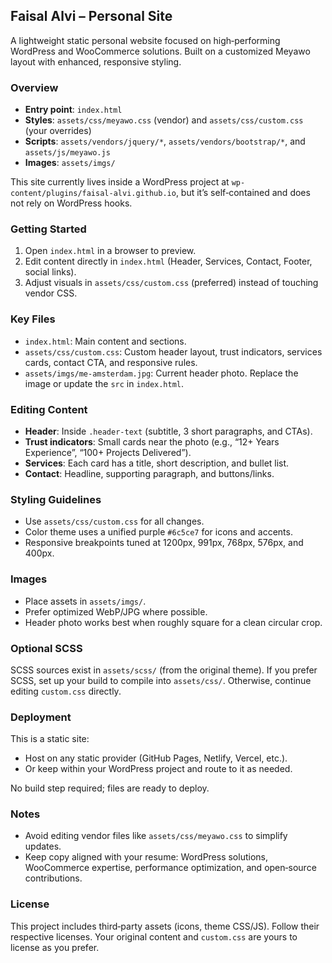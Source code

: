## Faisal Alvi – Personal Site

A lightweight static personal website focused on high‑performing WordPress and WooCommerce solutions. Built on a customized Meyawo layout with enhanced, responsive styling.

### Overview
- **Entry point**: `index.html`
- **Styles**: `assets/css/meyawo.css` (vendor) and `assets/css/custom.css` (your overrides)
- **Scripts**: `assets/vendors/jquery/*`, `assets/vendors/bootstrap/*`, and `assets/js/meyawo.js`
- **Images**: `assets/imgs/`

This site currently lives inside a WordPress project at `wp-content/plugins/faisal-alvi.github.io`, but it’s self‑contained and does not rely on WordPress hooks.

### Getting Started
1. Open `index.html` in a browser to preview.
2. Edit content directly in `index.html` (Header, Services, Contact, Footer, social links).
3. Adjust visuals in `assets/css/custom.css` (preferred) instead of touching vendor CSS.

### Key Files
- `index.html`: Main content and sections.
- `assets/css/custom.css`: Custom header layout, trust indicators, services cards, contact CTA, and responsive rules.
- `assets/imgs/me-amsterdam.jpg`: Current header photo. Replace the image or update the `src` in `index.html`.

### Editing Content
- **Header**: Inside `.header-text` (subtitle, 3 short paragraphs, and CTAs).
- **Trust indicators**: Small cards near the photo (e.g., “12+ Years Experience”, “100+ Projects Delivered”).
- **Services**: Each card has a title, short description, and bullet list.
- **Contact**: Headline, supporting paragraph, and buttons/links.

### Styling Guidelines
- Use `assets/css/custom.css` for all changes.
- Color theme uses a unified purple `#6c5ce7` for icons and accents.
- Responsive breakpoints tuned at 1200px, 991px, 768px, 576px, and 400px.

### Images
- Place assets in `assets/imgs/`.
- Prefer optimized WebP/JPG where possible.
- Header photo works best when roughly square for a clean circular crop.

### Optional SCSS
SCSS sources exist in `assets/scss/` (from the original theme). If you prefer SCSS, set up your build to compile into `assets/css/`. Otherwise, continue editing `custom.css` directly.

### Deployment
This is a static site:
- Host on any static provider (GitHub Pages, Netlify, Vercel, etc.).
- Or keep within your WordPress project and route to it as needed.

No build step required; files are ready to deploy.

### Notes
- Avoid editing vendor files like `assets/css/meyawo.css` to simplify updates.
- Keep copy aligned with your resume: WordPress solutions, WooCommerce expertise, performance optimization, and open‑source contributions.

### License
This project includes third‑party assets (icons, theme CSS/JS). Follow their respective licenses. Your original content and `custom.css` are yours to license as you prefer.
